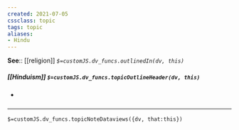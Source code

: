 ```yaml
---
created: 2021-07-05
cssclass: topic
tags: topic
aliases:
- Hindu
---
```


**See**:: [[religion]]
*`$=customJS.dv_funcs.outlinedIn(dv, this)`*

##### [[Hinduism]] `$=customJS.dv_funcs.topicOutlineHeader(dv, this)`
- 

### <hr class="dataviews"/>

`$=customJS.dv_funcs.topicNoteDataviews({dv, that:this})`